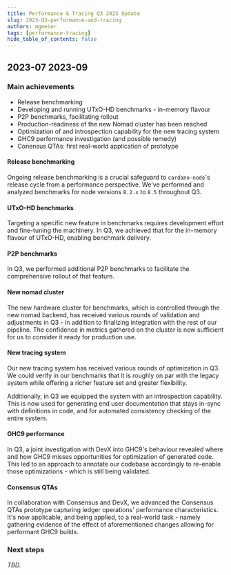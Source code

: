 ```yaml
---
title: Performance & Tracing Q3 2023 Update
slug: 2023-Q3-performance-and-tracing
authors: mgmeier
tags: [performance-tracing]
hide_table_of_contents: false
---
```


## 2023-07 2023-09

### Main achievements

* Release benchmarking
* Developing and running UTxO-HD benchmarks - in-memory flavour
* P2P benchmarks, facilitating rollout
* Production-readiness of the new Nomad cluster has been reached
* Optimization of and introspection capability for the new tracing system
* GHC9 performance investigation (and possible remedy)
* Conensus QTAs: first real-world application of prototype
#### Release benchmarking

Ongoing release benchmarking is a crucial safeguard to `cardano-node`'s release cycle from a performance perspective. We've performed and analyzed benchmarks for node versions `8.2.x` to `8.5` throughout Q3.

#### UTxO-HD benchmarks

Targeting a specific new feature in benchmarks requires development effort and fine-tuning the machinery. In Q3, we achieved that for the in-memory flavour of UTxO-HD, enabling benchmark delivery.

#### P2P benchmarks

In Q3, we performed additional P2P benchmarks to facilitate the comprehensive rollout of that feature.

#### New nomad cluster

The new hardware cluster for benchmarks, which is controlled through the new nomad backend, has received 
various rounds of validation and adjustments in Q3 - in addition to finalizing integration with the rest
of our pipeline. The confidence in metrics gathered on the cluster is now sufficient for us to consider it
ready for production use.

#### New tracing system

Our new tracing system has received various rounds of optimization in Q3. We could verify in our benchmarks that
it is roughly on par with the legacy system while offering a richer feature set and greater flexibility.  

Additionally, in Q3 we equipped the system with an introspection capability. This is now used for generating
end user documentation that stays in-sync with definitions in code, and for automated consistency checking of the entire system.

#### GHC9 performance

In Q3, a joint investigation with DevX into GHC9's behaviour revealed where and how GHC9 misses opportunities for
optimization of generated code. This led to an approach to annotate our codebase accordingly to re-enable
those optimizations - which is still being validated.

#### Consensus QTAs

In collaboration with Consensus and DevX, we advanced the Consensus QTAs prototype capturing ledger operations'
performance characteristics. It's now applicable, and being applied, to a real-world task - namely
gathering evidence of the effect of aforementioned changes allowing for performant GHC9 builds.

### Next steps

_TBD._

